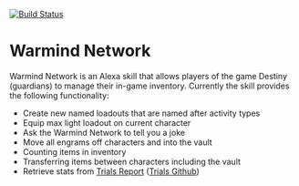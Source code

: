 [![Build Status](https://travis-ci.org/rking788/warmind-network.svg?branch=master)](https://travis-ci.org/rking788/warmind-network)

Warmind Network
=================

Warmind Network is an Alexa skill that allows players of the game Destiny (guardians) to manage their in-game inventory. Currently the skill provides the following functionality:

- Create new named loadouts that are named after activity types
- Equip max light loadout on current character
- Ask the Warmind Network to tell you a joke
- Move all engrams off characters and into the vault
- Counting items in inventory
- Transferring items between characters including the vault
- Retrieve stats from [Trials Report] ([Trials Github])

[Trials Report]: https://trials.report
[Trials Github]: https://github.com/DestinyTrialsReport/DestinyTrialsReport
